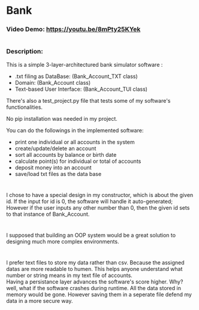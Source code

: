 # Bank
### Video Demo: https://youtu.be/8mPty25KYek
#
### Description:
This is a simple 3-layer-architectured bank simulator software : <br>
- .txt filing as DataBase: (Bank_Account_TXT class)<br>
- Domain: (Bank_Account class)<br>
- Text-based User Interface: (Bank_Account_TUI class)<br>

There's also a test_project.py file that tests some of my software's functionalities.

No pip installation was needed in my project.

You can do the followings in the implemented software:
- print one individual or all accounts in the system
- create/update/delete an account
- sort all accounts by balance or birth date
- calculate point(s) for individual or total of accounts
- deposit money into an account
- save/load txt files as the data base
#
I chose to have a special design in my constructor, which is about the given id. If the input for id is 0, the software will handle it auto-generated; However if the user inputs any other number than 0, then the given id sets to that instance of Bank_Account.
#
I supposed that building an OOP system would be a great solution to designing much more complex environments.
#
I prefer text files to store my data rather than csv. Because the assigned datas are more readable to humen. This helps anyone understand what number or string means in my text file of accounts.<br>
Having a persistance layer advances the software's score higher. Why? well, what if the software crashes during runtime. All the data stored in memory would be gone. However saving them in a seperate file defend my data in a more secure way.
